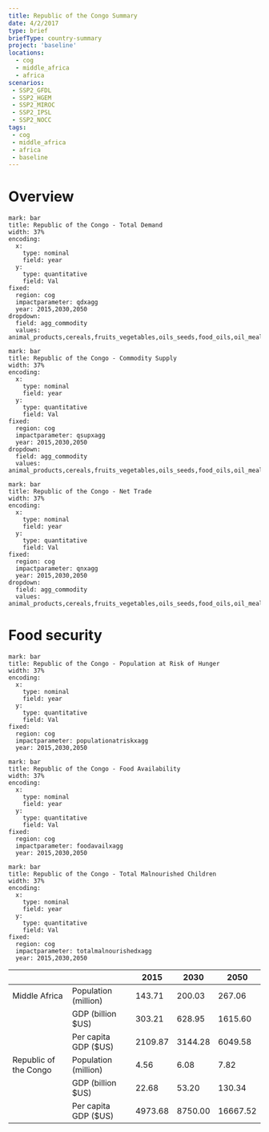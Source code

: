 ```yaml
---
title: Republic of the Congo Summary
date: 4/2/2017
type: brief
briefType: country-summary
project: 'baseline'
locations:
  - cog
  - middle_africa
  - africa
scenarios:
 - SSP2_GFDL
 - SSP2_HGEM
 - SSP2_MIROC
 - SSP2_IPSL
 - SSP2_NOCC
tags:
 - cog
 - middle_africa
 - africa
 - baseline
---
```

# Overview 

```chart
mark: bar
title: Republic of the Congo - Total Demand
width: 37%
encoding:
  x:
    type: nominal
    field: year
  y:
    type: quantitative
    field: Val
fixed:
  region: cog
  impactparameter: qdxagg
  year: 2015,2030,2050
dropdown:
  field: agg_commodity
  values: animal_products,cereals,fruits_vegetables,oils_seeds,food_oils,oil_meals,other,pulses,roots_tubers,sugar
```

```chart
mark: bar
title: Republic of the Congo - Commodity Supply
width: 37%
encoding:
  x:
    type: nominal
    field: year
  y:
    type: quantitative
    field: Val
fixed:
  region: cog
  impactparameter: qsupxagg
  year: 2015,2030,2050
dropdown:
  field: agg_commodity
  values: animal_products,cereals,fruits_vegetables,oils_seeds,food_oils,oil_meals,other,pulses,roots_tubers,sugar
```

```chart
mark: bar
title: Republic of the Congo - Net Trade
width: 37%
encoding:
  x:
    type: nominal
    field: year
  y:
    type: quantitative
    field: Val
fixed:
  region: cog
  impactparameter: qnxagg
  year: 2015,2030,2050
dropdown:
  field: agg_commodity
  values: animal_products,cereals,fruits_vegetables,oils_seeds,food_oils,oil_meals,other,pulses,roots_tubers,sugar
```

# Food security

```chart
mark: bar
title: Republic of the Congo - Population at Risk of Hunger
width: 37%
encoding:
  x:
    type: nominal
    field: year
  y:
    type: quantitative
    field: Val
fixed:
  region: cog
  impactparameter: populationatriskxagg
  year: 2015,2030,2050
```

```chart
mark: bar
title: Republic of the Congo - Food Availability
width: 37%
encoding:
  x:
    type: nominal
    field: year
  y:
    type: quantitative
    field: Val
fixed:
  region: cog
  impactparameter: foodavailxagg
  year: 2015,2030,2050
```

```chart
mark: bar
title: Republic of the Congo - Total Malnourished Children
width: 37%
encoding:
  x:
    type: nominal
    field: year
  y:
    type: quantitative
    field: Val
fixed:
  region: cog
  impactparameter: totalmalnourishedxagg
  year: 2015,2030,2050
```

|   |   | 2015 | 2030 | 2050 |
|---|---|---|---|---|
| Middle Africa | Population (million) | 143.71 | 200.03 | 267.06 |
|  | GDP (billion $US) | 303.21 | 628.95 | 1615.60 |
|  | Per capita GDP ($US) | 2109.87 | 3144.28 | 6049.58 |
| Republic of the Congo | Population (million) | 4.56 | 6.08 | 7.82 |
|  | GDP (billion $US) | 22.68 | 53.20 | 130.34 |
|  | Per capita GDP ($US) | 4973.68| 8750.00| 16667.52|
